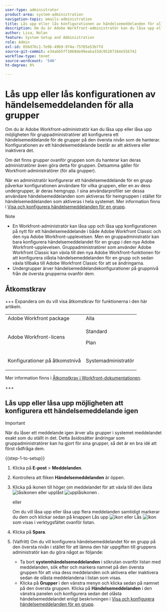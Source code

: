 ```yaml
---
user-type: administrator
product-area: system-administration
navigation-topic: emails-administration
title: Lås upp eller lås konfigurationen av händelsemeddelanden för alla grupper
description: Om du är Adobe Workfront-administratör kan du låsa upp eller låsa upp möjligheten för gruppadministratörer att konfigurera ett händelsemeddelande för de grupper på den översta nivån som de hanterar. Konfigurationen av ett händelsemeddelande består av att aktivera eller inaktivera det.
author: Lisa, Nolan
feature: System Setup and Administration
role: Admin
exl-id: 056d76c1-7e9b-49b9-974a-75765e53b7fd
source-git-commit: e34abb5ff1068de99eaba33dc95287164e556742
workflow-type: tm+mt
source-wordcount: '540'
ht-degree: 0%

---
```


# Lås upp eller lås konfigurationen av händelsemeddelanden för alla grupper

Om du är Adobe Workfront-administratör kan du låsa upp eller låsa upp möjligheten för gruppadministratörer att konfigurera ett händelsemeddelande för de grupper på den översta nivån som de hanterar. Konfigurationen av ett händelsemeddelande består av att aktivera eller inaktivera det.

Om det finns grupper ovanför gruppen som du hanterar kan deras administratörer även göra detta för gruppen. Detsamma gäller för Workfront-administratörer (för alla grupper).

När en administratör konfigurerar ett händelsemeddelande för en grupp påverkar konfigurationen användare för vilka gruppen, eller en av dess undergrupper, är deras hemgrupp. I sina användarprofiler ser dessa användare händelsemeddelanden som aktiveras för hemgruppen i stället för händelsemeddelanden som aktiveras i hela systemet. Mer information finns i [Visa och konfigurera händelsemeddelanden för en grupp](../../../administration-and-setup/manage-groups/create-and-manage-groups/view-and-configure-event-notifications-group.md).

>[!NOTE]
>
>* En Workfront-administratör kan låsa upp och låsa upp konfigurationen på nytt för ett händelsemeddelande i både Adobe Workfront Classic och den nya Adobe Workfront-upplevelsen. Men en gruppadministratör kan bara konfigurera händelsemeddelandet för en grupp i den nya Adobe Workfront-upplevelsen. Gruppadministratörer som använder Adobe Workfront Classic kan växla till den nya Adobe Workfront-funktionen för att konfigurera olåsta händelsemeddelanden för en grupp och sedan växla tillbaka till Adobe Workfront Classic för att se ändringarna.
>* Undergrupper ärver händelsemeddelandekonfigurationer på gruppnivå från de översta grupperna ovanför dem.
>

## Åtkomstkrav

+++ Expandera om du vill visa åtkomstkrav för funktionerna i den här artikeln.

<table style="table-layout:auto"> 
 <col> 
 <col> 
 <tbody> 
  <tr> 
   <td role="rowheader">Adobe Workfront package</td> 
   <td>Alla</td> 
  </tr> 
  <tr> 
   <td role="rowheader">Adobe Workfront-licens</td> 
   <td>
   <p>Standard</p>
   <p>Plan</p></td> 
  </tr> 
  <tr> 
   <td role="rowheader">Konfigurationer på åtkomstnivå</td> 
   <td> <p>Systemadministratör</p> </td> 
  </tr> 
 </tbody> 
</table>

Mer information finns i [Åtkomstkrav i Workfront-dokumentationen](/help/quicksilver/administration-and-setup/add-users/access-levels-and-object-permissions/access-level-requirements-in-documentation.md).

+++

## Lås upp eller låsa upp möjligheten att konfigurera ett händelsemeddelande igen

>[!IMPORTANT]
>
>När du låser ett meddelande igen ärver alla grupper i systemet meddelandet exakt som du ställt in det. Detta åsidosätter ändringar som gruppadministratörer kan ha gjort för sina grupper, så det är en bra idé att först rådfråga dem.

{{step-1-to-setup}}

1. Klicka på **E-post** > **Meddelanden**.

1. Kontrollera att fliken **Händelsemeddelanden** är öppen.
1. Klicka på ikonen till höger om meddelandet för att växla till den låsta ![låsikonen](assets/lock-toggle-button.png) eller upplåst ![upplåsikonen](assets/unlock-toggle-button.png) .

   eller

   Om du vill låsa upp eller låsa upp flera meddelanden samtidigt markerar du dem och klickar sedan på knappen Lås upp ![ikon](assets/unlock-icon-toolbar.png) eller Lås ![ikon](assets/lock-icon-locked-qs.png) som visas i verktygsfältet ovanför listan.

1. Klicka på **Spara**.
1. (Valfritt) Om du vill konfigurera händelsemeddelandet för en grupp på den översta nivån i stället för att lämna den här uppgiften till gruppens administratör kan du göra något av följande:

   * Ta bort **systemhändelsemeddelanden** i sökrutan ovanför listan med meddelanden, sök efter och markera namnet på den översta gruppen för att visa dess meddelanden och aktivera eller inaktivera sedan de olåsta meddelandena i listan som visas.
   * Klicka på **Grupper** i den vänstra menyn och klicka sedan på namnet på den översta gruppen. Klicka på **Händelsemeddelanden** i den vänstra panelen och konfigurera sedan det olåsta händelsemeddelandet enligt beskrivningen i [Visa och konfigurera händelsemeddelanden för en grupp](../../../administration-and-setup/manage-groups/create-and-manage-groups/view-and-configure-event-notifications-group.md).
